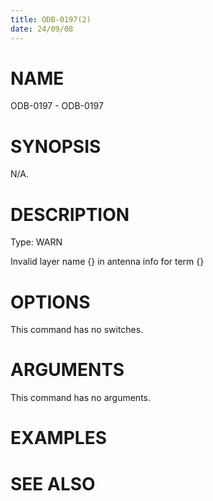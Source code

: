 ```yaml
---
title: ODB-0197(2)
date: 24/09/08
---
```


# NAME

ODB-0197 - ODB-0197

# SYNOPSIS

N/A.

# DESCRIPTION

Type: WARN

Invalid layer name {} in antenna info for term {}

# OPTIONS

This command has no switches.

# ARGUMENTS

This command has no arguments.

# EXAMPLES

# SEE ALSO
